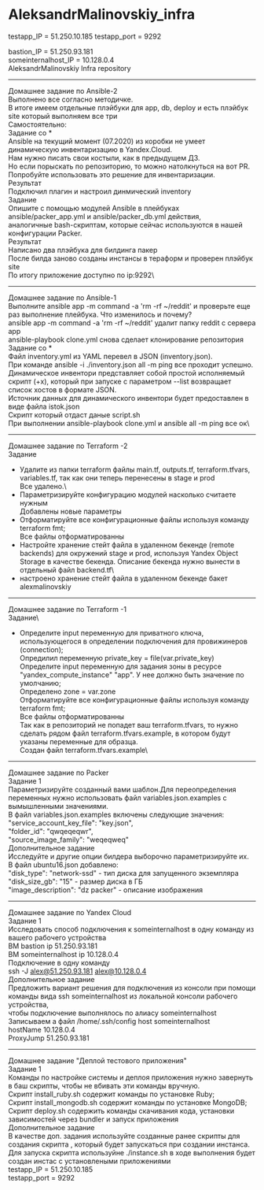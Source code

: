 # AleksandrMalinovskiy_infra
testapp_IP = 51.250.10.185
testapp_port = 9292

bastion_IP = 51.250.93.181\
someinternalhost_IP = 10.128.0.4\
AleksandrMalinovskiy Infra repository
____________
Домашнее задание по Ansible-2\
Выполнено все согласно методичке.\
В итоге имеем отдельные плэйбуки для app, db, deploy и есть плэйбук  site который выполняем все три\
Самостоятельно:\
Задание со *\
Ansible на текущий момент (07.2020) из коробки не умеет динамическую инвентаризацию в Yandex.Cloud.\
Нам нужно писать свои костыли, как в предыдущем ДЗ.\
Но если порыскать по репозиторию, то можно натолкнуться на вот PR.\
Попробуйте использовать это решение для инвентаризации.\
Результат\
Подключил плагин и настроил динмический inventory\
Задание\
Опишите с помощью модулей Ansible в плейбуках ansible/packer_app.yml и ansible/packer_db.yml действия,\
аналогичные bash-скриптам, которые сейчас используются в нашей конфигурации Packer.\
Результат\
Написано два плэйбука для билдинга пакер\
После билда заново созданы инстансы в тераформ и проверен плэйбук site\
По итогу приложение доступно по ip:9292\
___________
Домашнее задание по Ansible-1\
Выполните ansible app -m command -a 'rm -rf ~/reddit' и проверьте еще раз выполнение плейбука. Что изменилось и почему?\
ansible app -m command -a 'rm -rf ~/reddit' удалит папку reddit с сервера app\
ansible-playbook clone.yml снова сделает клонирование репозитория\
Задание со *\
Файл inventory.yml из YAML перевел в JSON (inventory.json).\
При команде ansible -i ./inventory.json all -m ping все проходит успешно.\
Динамическое инвентори представляет собой простой исполняемый скрипт (+x), который при запуске с параметром --list возвращает список хостов в формате JSON.\
Источник данных для динамического инвентори будет предоставлен в виде файла istok.json\
Скрипт который отдаст даные script.sh\
При выполнении ansible-playbook clone.yml и ansible all -m ping все ок\

____________
Домашнее задание по Terraform -2\
Задание
- Удалите из папки terraform файлы main.tf, outputs.tf, terraform.tfvars, variables.tf, так как они теперь перенесены в stage и prod\
Все удалено.\
- Параметризируйте конфигурацию модулей насколько считаете нужным\
Добавлены новые параметры
- Отформатируйте все конфигурационные файлы используя команду terraform fmt;\
Все файлы отформатированны
- Настройте хранение стейт файла в удаленном бекенде (remote backends) для окружений stage и prod,
 используя Yandex Object Storage в качестве бекенда. Описание бекенда нужно вынести в отдельный файл backend.tf\
- настроено хранение стeйт файла в удаленном бекенде бакет alexmalinovskiy
________________
Домашнее задание по Terraform -1\
Задание\
- Определите input переменную для приватного ключа, использующегося в определении подключения для
провижинеров (connection); \
Опредилил переменную private_key = file(var.private_key)\
Определите input переменную для задания зоны в ресурсе "yandex_compute_instance" "app". У нее должно быть значение
по умолчанию; \
Определено zone = var.zone \
Отформатируйте все конфигурационные файлы используя команду terraform fmt;\
Все файлы отформатированны\
Так как в репозиторий не попадет ваш terraform.tfvars, то нужно сделать рядом файл terraform.tfvars.example, в
котором будут указаны переменные для образца.\
Создан файл terraform.tfvars.example\
________________
Домашнее задание по Packer\
Задание 1 \
Параметризируйте созданный вами шаблон.Для переопределения переменных нужно использовать файл variables.json.examples
с вымышленными значениями. \
В файл variables.json.examples включены следующие значения: \
  "service_account_key_file": "key.json", \
  "folder_id": "qwqeqeqwr", \
  "source_image_family": "weqeqweq" \
Дополнительное задание \
Исследуйте и другие опции билдера выборочно параметризируйте их. \
В файл ubuntu16.json добавлено: \
  "disk_type": "network-ssd" - тип диска для запущенного экземпляра \
  "disk_size_gb": "15" - размер диска в ГБ \
  "image_description": "dz packer" - описание изображения
________________
Домашнее задание по Yandex Cloud\
Задание 1 \
Исследовать способ подключения к someinternalhost в одну команду из вашего рабочего устройства\
ВМ bastion ip 51.250.93.181 \
ВМ someinternalhost ip 10.128.0.4 \
Подключение в одну команду \
ssh -J alex@51.250.93.181 alex@10.128.0.4 \
Дополнительное задание \
Предложить вариант решения для подключения из консоли при помощи команды вида ssh someinternalhost из локальной консоли рабочего устройства, \
чтобы подключение выполнялось по алиасу someinternalhost \
Записываем а файл /home/.ssh/config
host someinternalhost\
hostName 10.128.0.4 \
ProxyJump 51.250.93.181
_______________
Домашнее задание "Деплой тестового приложения"\
Задание 1\
Команды по настройке системы и деплоя приложения нужно завернуть в баш скрипты, чтобы не вбивать эти команды вручную.\
Скрипт install_ruby.sh содержит команды по установке Ruby;\
Скрипт install_mongodb.sh содержит команды по установке MongoDB;\
Скрипт deploy.sh содержить команды скачивания кода, установки зависимостей через bundler и запуск приложения\
Дополнительное задание\
В качестве доп. задания используйте созданные ранее скрипты для создания скрипта , который будет запускаться при создании инстанса.\
Для запуска скрипта используйне ./instance.sh в ходе выполнения будет создан инстас с установлеными приложениями\
testapp_IP = 51.250.10.185 \
testapp_port = 9292
